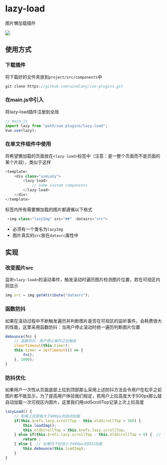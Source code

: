 # lazy-load

图片懒加载插件


![](https://github.com/windlany/vue-plugins/blob/master/demo/static/show/lazyLoad.gif)
 
## 使用方式

### 下载插件
将下载好的文件夹放到```project/src/components```中
```javaScript
git clone https://github.com/windlany/vue-plugins.git
```

### 在main.js中引入
将lazy-load插件注册到全局
```JavaScript
// main.js
import lazy from "path/vue-plugins/lazy-load";
Vue.use(lazy); 
```

### 在单文件组件中使用
将希望懒加载的页面放在```<lazy-load>```标签中（注意：是一整个页面而不是页面的某个片段），类似于这样
```JavaScript 
<template>
    <div class="useLazy">
        <lazy-load>
            // some custom components
        </lazy-load>
    </div>
</template>
```
标签内所有需要懒加载的图片都遵循以下格式
```JavaScript
 <img class="lazyImg" src="##" :datasrc="src">
```
- 必须有一个类名为```lazyImg```
- 图片真实的```src```放在```datasrc```属性中

## 实现

### 改变图片src
监听```<lazy-load>```的滚动事件，触发滚动时遍历图片检测图片位置，若在可视区内则显示
```JavaScript
img.src = img.getAttribute("datasrc");
```
### 函数防抖
如果在滚动过程中不断触发遍历并判断图片是否在可视区的监听事件，会耗费很大的性能，这里采用函数防抖：当用户停止滚动时统一遍历判断图片位置
```JavaScript
debounce(fn) {
    // 函数防抖：用户停止操作之后触发
    clearTimeout(this.timer);
    this.timer = setTimeout(() => {
        fn();
    }, 1000);
}
```
### 防抖优化
如果用户一次性从页面底部上拉到顶部那么采用上述防抖方法会令用户在松手之前图片都不能显示，为了提高用户体验我们规定，若用户上拉高度大于500px那么就自动加载一次可视区内图片，这里我们用oldScrollTop记录上次上拉高度
```JavaScript
lazyLoad() {
    // 如果上拉距离大于400px则自动加载
    if(this.$refs.lazy.scrollTop - this.oldScrollTop > 500) {
        this.loadImg();
        this.oldScrollTop = this.$refs.lazy.scrollTop;
    } else if(this.$refs.lazy.scrollTop - this.oldScrollTop < 0) {  // 如果向下拉则不做操作
        return ;
    } else {  // 如果向下拉但小于400px则防抖加载
        this.debounce(this.loadImg);
    }
}
```
